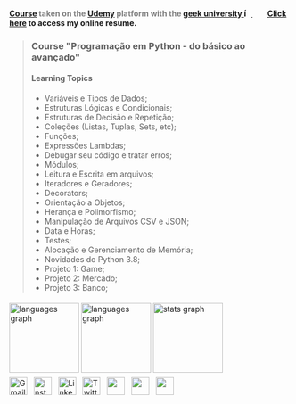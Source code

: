 
#### <span style="color:gray;">[Course](https://www.udemy.com/course/curso-de-programacao-em-python-do-basico-ao-avancado/) taken on the [Udemy](https://www.udemy.com/) platform with the [geek university ](https://geekuniversity.com.br/)  [<img src="images/favicon2.ico" width = 12 heigh = 12 alt="Ícone do curso"> ](https://geekuniversity.com.br/)&nbsp;&nbsp;&nbsp;&nbsp;&nbsp;&nbsp;&nbsp;</span> [Click here](https://alexandrelorena.github.io/index.html) to access my online resume.


>### Course "Programação em Python - do básico ao avançado" 
>
> #### Learning Topics 
>
> - Variáveis e Tipos de Dados;
> - Estruturas Lógicas e Condicionais;
> - Estruturas de Decisão e Repetição;
> - Coleções (Listas, Tuplas, Sets, etc);
> - Funções;
> - Expressões Lambdas;
> - Debugar seu código e tratar erros;
> - Módulos;
> - Leitura e Escrita em arquivos;
> - Iteradores e Geradores;
> - Decorators;
> - Orientação a Objetos;
> - Herança e Polimorfismo;
> - Manipulação de Arquivos CSV e JSON;
> - Data e Horas;
> - Testes;
> - Alocação e Gerenciamento de Memória;
> - Novidades do Python 3.8;
> - Projeto 1: Game;
> - Projeto 2: Mercado;
> - Projeto 3: Banco;

<!DOCTYPE html>
<html lang="pt-br">
<head>
    <meta charset="UTF-8">
    <meta name="viewport" content="width=device-width, initial-scale=1">
    <link rel="stylesheet" type="text/css" href="estilo.css">
</head>
<body>

<img src="https://i.imgur.com/h1q7oo1.jpg" width="785" height="5">

<div align="left">
  <img src="https://github-readme-stats.vercel.app/api/wakatime?username=@alexandrelorena&v=2&theme=react" height="125" alt="languages graph"/>
  <img src="https://github-readme-stats.vercel.app/api/top-langs?username=alexandrelorena&locale=en&hide_title=false&layout=compact&card_width=320&langs_count=5&theme=react&hide_border=false&order=2" height="125" alt="languages graph" />
  <img src="https://github-readme-stats.vercel.app/api?username=alexandrelorena&hide_title=false&hide_rank=false&show_icons=true&include_all_commits=true&count_private=true&disable_animations=false&theme=react&locale=en&hide_border=false&order=1" height="125" alt="stats graph"/>
</div>
<img src="https://i.imgur.com/h1q7oo1.jpg" width="785" height="5">

<div>
  <a href="mailto:alexandre.lorena@gmail.com" style="text-decoration: none;">
    <img src="https://cdn.simpleicons.org/gmail" alt="Gmail" width="32" height="32"></a>&nbsp;&nbsp;
  <a href="https://www.instagram.com/alexandre_lorena/" style="text-decoration: none;">
    <img src="https://cdn.simpleicons.org/instagram" alt="Instagram" width="32" height="32"></a>&nbsp;&nbsp;
  <a href="https://www.linkedin.com/in/alexandreluizlorena/" style="text-decoration: none;">
    <img src="https://cdn.simpleicons.org/linkedin" alt="LinkedIn" width="32" height="32"></a>&nbsp;&nbsp;
  <a href="https://twitter.com/alefaith" style="text-decoration: none;">
    <img src="https://cdn.simpleicons.org/twitter" alt="Twitter" width="32" height="32"></a>&nbsp;&nbsp;
  <a href="https://www.youtube.com/@alefaith2008/featured" style="text-decoration: none;">
    <img src="https://cdn.simpleicons.org/youtube" width="32" height="32"></a>&nbsp;&nbsp;
  <a href="https://steamcommunity.com/id/alexandrelorena/" style="text-decoration: none;">
    <img src="https://cdn.simpleicons.org/steam/gray" width="32" height="32"></a>&nbsp;&nbsp;
  <a href="https://discord.com/channels/alelorena" style="text-decoration: none;">
    <img src="https://cdn.simpleicons.org/discord" width="32" height="32"></a>
</div>
</body>
</html>
